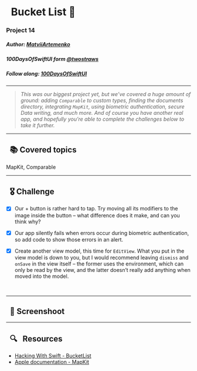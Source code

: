 
# &nbsp; Bucket List 📍

### Project 14
##### Author: *[MatviiArtemenko](https://github.com/100DaysOfSwiftUI-MatviiArtemenko)*

##### 100DaysOfSwiftUI form *[@twostraws](https://twitter.com/twostraws "twostraws twitter page")*

##### Follow along: *[100DaysOfSwiftUI](https://www.hackingwithswift.com/100/swiftui "Hacking with Swift")*

---

> *This was our biggest project yet, but we’ve covered a huge amount of ground: adding `Comparable` to custom types, finding the documents directory, integrating `MapKit`, using biometric authentication, secure Data writing, and much more. And of course you have another real app, and hopefully you’re able to complete the challenges below to take it further.*

---

## &nbsp; 📚 Covered topics

MapKit, Comparable

---
## &nbsp; 🎖 Challenge
* [x] Our + button is rather hard to tap. Try moving all its modifiers to the image inside the button – what difference does it make, and can you think why?

* [x] Our app silently fails when errors occur during biometric authentication, so add code to show those errors in an alert.

* [x] Create another view model, this time for `EditView`. What you put in the view model is down to you, but I would recommend leaving `dismiss` and `onSave` in the view itself – the former uses the environment, which can only be read by the view, and the latter doesn’t really add anything when moved into the model.
<br>

---
## &nbsp; 📲 Screenshoot

<!-- add screenshots here!!! -->
---
##  &nbsp; 🔍 &nbsp; Resources 

* [Hacking With Swift - BucketList](https://www.hackingwithswift.com/books/ios-swiftui/bucket-list-wrap-up)
* [Apple documentation - MapKit](https://developer.apple.com/documentation/MapKit/)

